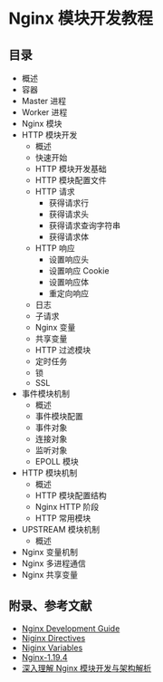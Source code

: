 # Nginx 模块开发教程

## 目录

- 概述
- 容器
- Master 进程
- Worker 进程
- Nginx 模块
- HTTP 模块开发
  - 概述
  - 快速开始
  - HTTP 模块开发基础
  - HTTP 模块配置文件
  - HTTP 请求
    - 获得请求行
    - 获得请求头
    - 获得请求查询字符串
    - 获得请求体
  - HTTP 响应
    - 设置响应头
    - 设置响应 Cookie
    - 设置响应体
    - 重定向响应
  - 日志
  - 子请求
  - Nginx 变量
  - 共享变量
  - HTTP 过滤模块
  - 定时任务
  - 锁
  - SSL
- 事件模块机制
  - 概述
  - 事件模块配置
  - 事件对象
  - 连接对象
  - 监听对象
  - EPOLL 模块
- HTTP 模块机制
  - 概述
  - HTTP 模块配置结构
  - Nginx HTTP 阶段
  - HTTP 常用模块
- UPSTREAM 模块机制
  - 概述
- Nginx 变量机制
- Nginx 多进程通信
- Nginx 共享变量

## 附录、参考文献

- [Nginx Development Guide](https://nginx.org/en/docs/dev/development_guide.html)
- [Niginx Directives](https://nginx.org/en/docs/dirindex.html)
- [Niginx Variables](https://nginx.org/en/docs/varindex.html)
- [Nginx-1.19.4](https://nginx.org/en/download.html)
- [深入理解 Nginx 模块开发与架构解析](https://book.douban.com/subject/26745255/)
